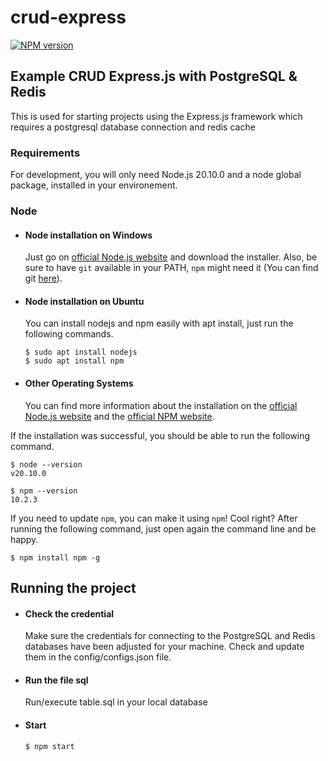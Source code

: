 # crud-express
[![NPM
version](https://badgen.net/npm/v/express)](https://npmjs.org/package/express)

Example CRUD Express.js with PostgreSQL &amp; Redis
---

This is used for starting projects using the Express.js framework which requires a postgresql database connection and redis cache
### Requirements

For development, you will only need Node.js 20.10.0 and a node global package, installed in your environement.

### Node
- #### Node installation on Windows

  Just go on [official Node.js website](https://nodejs.org/) and download the installer.
Also, be sure to have `git` available in your PATH, `npm` might need it (You can find git [here](https://git-scm.com/)).

- #### Node installation on Ubuntu

  You can install nodejs and npm easily with apt install, just run the following commands.

      $ sudo apt install nodejs
      $ sudo apt install npm

- #### Other Operating Systems
  You can find more information about the installation on the [official Node.js website](https://nodejs.org/) and the [official NPM website](https://npmjs.org/).

If the installation was successful, you should be able to run the following command.

    $ node --version
    v20.10.0

    $ npm --version
    10.2.3

If you need to update `npm`, you can make it using `npm`! Cool right? After running the following command, just open again the command line and be happy.

    $ npm install npm -g

## Running the project
- #### Check the credential
  Make sure the credentials for connecting to the PostgreSQL and Redis databases have been adjusted for your machine. Check and update them in the config/configs.json file.
  
- #### Run the file sql
  Run/execute table.sql in your local database
  
- #### Start

      $ npm start

